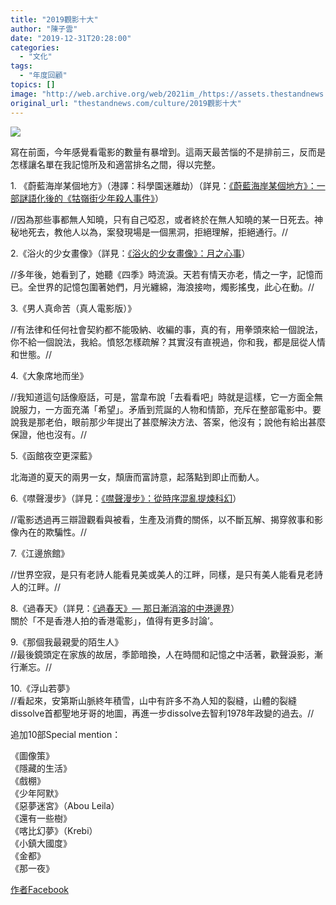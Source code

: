 ```yaml
---
title: "2019觀影十大"
author: "陳子雲"
date: "2019-12-31T20:28:00"
categories:
  - "文化"
tags:
  - "年度回顧"
topics: []
image: "http://web.archive.org/web/2021im_/https://assets.thestandnews.com/media/photos/80679863_2217185405253792_8051675357591371776_o_ZlTcx_dIp0X0D.jpg"
original_url: "thestandnews.com/culture/2019觀影十大"
---
```

![](http://web.archive.org/web/2021im_/https://assets.thestandnews.com/media/photos/80679863_2217185405253792_8051675357591371776_o_ZlTcx_dIp0X0D.jpg)

寫在前面，今年感覺看電影的數量有暴增到。這兩天最苦惱的不是排前三，反而是怎樣讓名單在我記憶所及和適當排名之間，得以完整。

1\. 《蔚藍海岸某個地方》（港譯：科學園迷離劫）（詳見：[《蔚藍海岸某個地方》：一部謎語化後的《牯嶺街少年殺人事件》](../../culture/%E8%94%9A%E8%97%8D%E6%B5%B7%E5%B2%B8%E6%9F%90%E5%80%8B%E5%9C%B0%E6%96%B9-%E4%B8%80%E9%83%A8%E8%AC%8E%E8%AA%9E%E5%8C%96%E5%BE%8C%E7%9A%84-%E7%89%AF%E5%B6%BA%E8%A1%97%E5%B0%91%E5%B9%B4%E6%AE%BA%E4%BA%BA%E4%BA%8B%E4%BB%B6/)）

//因為那些事都無人知曉，只有自己啞忍，或者終於在無人知曉的某一日死去。神秘地死去，教他人以為，案發現場是一個黑洞，拒絕理解，拒絕通行。//

2.《浴火的少女畫像》（詳見：[《浴火的少女畫像》：月之心事](../../art/%E6%B5%B4%E7%81%AB%E7%9A%84%E5%B0%91%E5%A5%B3%E7%95%AB%E5%83%8F-%E6%9C%88%E4%B9%8B%E5%BF%83%E4%BA%8B/)）

//多年後，她看到了，她聽《四季》時流淚。天若有情天亦老，情之一字，記憶而已。全世界的記憶包圍著她們，月光纏綿，海浪接吻，燭影搖曳，此心在動。//

3.《男人真命苦（真人電影版）》

//有法律和任何社會契約都不能吸納、收編的事，真的有，用拳頭來給一個說法，你不給一個說法，我給。憤怒怎樣疏解？其實沒有直視過，你和我，都是屈從人情和世態。//

4.《大象席地而坐》

//我知道這句話像廢話，可是，當韋布說「去看看吧」時就是這樣，它一方面全無說服力，一方面充滿「希望」。矛盾到荒誕的人物和情節，充斥在整部電影中。要說我是那老伯，眼前那少年提出了甚麼解決方法、答案，他沒有；說他有給出甚麼保證，他也沒有。//

5.《函館夜空更深藍》

北海道的夏天的兩男一女，頹唐而富詩意，起落點到即止而動人。

6.《噤聲漫步》（詳見：[《噤聲漫步》：從時序混亂提煉科幻](../../culture/%E5%99%A4%E8%81%B2%E6%BC%AB%E6%AD%A5-%E5%BE%9E%E6%99%82%E5%BA%8F%E6%B7%B7%E4%BA%82%E6%8F%90%E7%85%89%E7%A7%91%E5%B9%BB/)）

//電影透過再三辯證觀看與被看，生產及消費的關係，以不斷瓦解、揭穿敘事和影像內在的欺騙性。//

7.《江邊旅館》

//世界空寂，是只有老詩人能看見美或美人的江畔，同樣，是只有美人能看見老詩人的江畔。//

8.《過春天》（詳見：[《過春天》— 那日漸消溶的中港邊界](../../culture/%E9%81%8E%E6%98%A5%E5%A4%A9-%E9%82%A3%E6%97%A5%E6%BC%B8%E6%B6%88%E6%BA%B6%E7%9A%84%E4%B8%AD%E6%B8%AF%E9%82%8A%E7%95%8C/)）  
關於「不是香港人拍的香港電影」，值得有更多討論’。

9.《那個我最親愛的陌生人》  
//最後鏡頭定在家族的故居，季節暗換，人在時間和記憶之中活著，歡聲淚影，漸行漸忘。//

10.《浮山若夢》  
//看起來，安第斯山脈終年積雪，山中有許多不為人知的裂縫，山體的裂縫dissolve首都聖地牙哥的地圖，再進一步dissolve去智利1978年政變的過去。//

追加10部Special mention：

《圖像策》  
《隱藏的生活》  
《戲棚》  
《少年阿默》  
《惡夢迷宮》（Abou Leila）  
《還有一些樹》  
《喀比幻夢》（Krebi）  
《小鎮大國度》  
《金都》  
《那一夜》

[作者Facebook](http://web.archive.org/web/20211229132141/https://www.facebook.com/ichgeheinskino/)